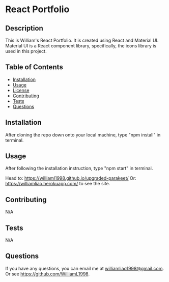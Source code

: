 # React Portfolio
  
## Description

This is William's React Portfolio. It is created using React and Material UI. Material UI is a React component library, specifically, the icons library is used in this project.

## Table of Contents

- [Installation](#installation)
- [Usage](#usage)
- [License](#license)
- [Contributing](#contributing)
- [Tests](#tests)
- [Questions](#questions)

## Installation

After cloning the repo down onto your local machine, type "npm install" in terminal.

## Usage

After following the installation instruction, type "npm start" in terminal.

Head to:
https://williaml1998.github.io/upgraded-parakeet/
Or:
https://williamliao.herokuapp.com/
to see the site.

## Contributing

N/A

## Tests

N/A

## Questions

If you have any questions, you can email me at williamliao1998@gmail.com. Or see https://github.com/WilliamL1998.
